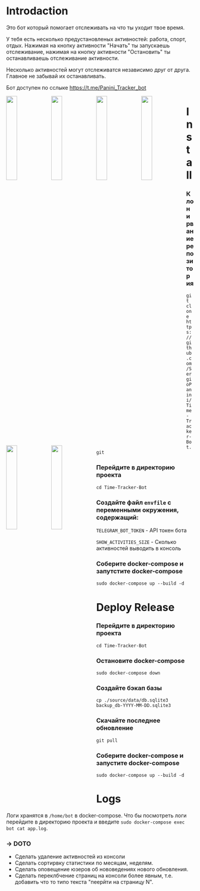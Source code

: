# Introdaction
Это бот который помогает отслеживать на что ты уходит твое время.

У тебя есть несколько предустановленых активностей: работа, спорт, отдых. Нажимая на кнопку
активности \"Начать\" ты запускаешь отслеживание, нажимая на кнопку активности \"Остановить\"
ты останавливаешь отслеживание активности.

Несколько активностей могут отслеживатся независимо
друг от друга. Главное не забывай их останавливать.

Бот доступен по сслыке https://t.me/Panini_Tracker_bot

<div>
<img src="https://user-images.githubusercontent.com/47488572/124309723-d539f780-db73-11eb-8b6d-958c6de97609.png" width="24%" style="float: left;">
<img src="https://user-images.githubusercontent.com/47488572/124309956-31048080-db74-11eb-8b78-908bff70c9e7.png" width="24%" style="float: left;">

<img src="https://user-images.githubusercontent.com/47488572/124310576-0bc44200-db75-11eb-9503-a123398cb419.png" width="24%" style="float: left;">
<img src="https://user-images.githubusercontent.com/47488572/124310588-0f57c900-db75-11eb-9e88-204680646d5a.png" width="24%" style="float: left;">
<img src="https://user-images.githubusercontent.com/47488572/124310594-11218c80-db75-11eb-86a0-a3ce3f8c2830.png" width="24%" style="float: left;">
<img src="https://user-images.githubusercontent.com/47488572/124558349-2c292080-de43-11eb-8b08-60026dae7124.png" width="24%" style="float: left;">
</div>


# Install
### Клонирвание репозитория
`git clone https://github.com/SergioPanini/Time-Tracker-Bot.git`

### Перейдите в директорию проекта
`cd Time-Tracker-Bot`

### Создайте файл `envfile` с переменными окружения, содержащий:
`TELEGRAM_BOT_TOKEN` - API токен бота

`SHOW_ACTIVITIES_SIZE` - Сколько активностей выводить в консоль

### Соберите docker-compose и запутстите docker-compose
`sudo docker-compose up --build -d`


# Deploy Release

### Перейдите в директорию проекта
`cd Time-Tracker-Bot`

### Остановите docker-compose
`sudo docker-compose down`

### Создайте бэкап базы
`cp ./source/data/db.sqlite3 backup_db-YYYY-MM-DD.sqlite3`

### Скачайте последнее обновление
`git pull`

### Соберите docker-compose и запустите docker-compose
`sudo docker-compose up --build -d`

# Logs
Логи хранятся в `/home/bot` в docker-compose. Что бы посмотреть логи перейдите в директорию проекта и введите `sudo docker-compose exec bot cat app.log`.




### -> DOTO
- Сделать удаление активностей из консоли
- Сделать сортирвку статистики по месяцам, неделям.
- Сделать оповещение юзеров об нововедениях нового обновления.
- Сделать переклбчение страниц на консоли более явным, т.е. добавить что то типо текста "пеерйти на страницу N".  